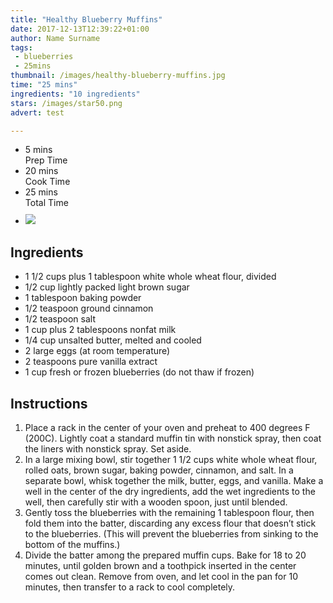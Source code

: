 ```yaml
---
title: "Healthy Blueberry Muffins"
date: 2017-12-13T12:39:22+01:00
author: Name Surname
tags:
 - blueberries
 - 25mins
thumbnail: /images/healthy-blueberry-muffins.jpg
time: "25 mins"
ingredients: "10 ingredients"
stars: /images/star50.png
advert: test

---
```


<div class="cookingSummary">
<ul class="cookingSummary">
	<li>5 mins<br>Prep Time</li>
	<li>20 mins<br>Cook Time</li>
	<li>25 mins<br>Total Time</li>
	<li style="padding-top: 10px"><img src="/images/star50.png"></li>
</div>

## Ingredients
-	1 1/2 cups plus 1 tablespoon white whole wheat flour, divided
-	1/2 cup lightly packed light brown sugar
-	1 tablespoon baking powder
-	1/2 teaspoon ground cinnamon
-	1/2 teaspoon salt
-	1 cup plus 2 tablespoons nonfat milk
-	1/4 cup unsalted butter, melted and cooled
-	2 large eggs (at room temperature)
-	2 teaspoons pure vanilla extract
-	1 cup fresh or frozen blueberries (do not thaw if frozen)


## Instructions
1. Place a rack in the center of your oven and preheat to 400 degrees F (200C). Lightly coat a standard muffin tin with nonstick spray, then coat the liners with nonstick spray. Set aside.
2. In a large mixing bowl, stir together 1 1/2 cups white whole wheat flour, rolled oats, brown sugar, baking powder, cinnamon, and salt. In a separate bowl, whisk together the milk, butter, eggs, and vanilla. Make a well in the center of the dry ingredients, add the wet ingredients to the well, then carefully stir with a wooden spoon, just until blended.
3. Gently toss the blueberries with the remaining 1 tablespoon flour, then fold them into the batter, discarding any excess flour that doesn’t stick to the blueberries. (This will prevent the blueberries from sinking to the bottom of the muffins.)
4. Divide the batter among the prepared muffin cups. Bake for 18 to 20 minutes, until golden brown and a toothpick inserted in the center comes out clean. Remove from oven, and let cool in the pan for 10 minutes, then transfer to a rack to cool completely.